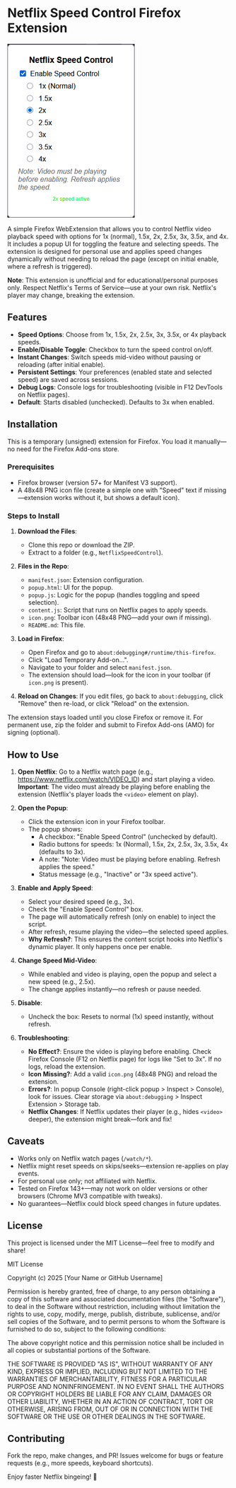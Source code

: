 # Netflix Speed Control Firefox Extension

![Netflix Speed Control Icon](NetflixSpeedContol.png)

A simple Firefox WebExtension that allows you to control Netflix video playback speed with options for 1x (normal), 1.5x, 2x, 2.5x, 3x, 3.5x, and 4x. It includes a popup UI for toggling the feature and selecting speeds. The extension is designed for personal use and applies speed changes dynamically without needing to reload the page (except on initial enable, where a refresh is triggered).

**Note**: This extension is unofficial and for educational/personal purposes only. Respect Netflix's Terms of Service—use at your own risk. Netflix's player may change, breaking the extension.

## Features
- **Speed Options**: Choose from 1x, 1.5x, 2x, 2.5x, 3x, 3.5x, or 4x playback speeds.
- **Enable/Disable Toggle**: Checkbox to turn the speed control on/off.
- **Instant Changes**: Switch speeds mid-video without pausing or reloading (after initial enable).
- **Persistent Settings**: Your preferences (enabled state and selected speed) are saved across sessions.
- **Debug Logs**: Console logs for troubleshooting (visible in F12 DevTools on Netflix pages).
- **Default**: Starts disabled (unchecked). Defaults to 3x when enabled.

## Installation
This is a temporary (unsigned) extension for Firefox. You load it manually—no need for the Firefox Add-ons store.

### Prerequisites
- Firefox browser (version 57+ for Manifest V3 support).
- A 48x48 PNG icon file (create a simple one with "Speed" text if missing—extension works without it, but shows a default icon).

### Steps to Install
1. **Download the Files**:
   - Clone this repo or download the ZIP.
   - Extract to a folder (e.g., `NetflixSpeedControl`).

2. **Files in the Repo**:
   - `manifest.json`: Extension configuration.
   - `popup.html`: UI for the popup.
   - `popup.js`: Logic for the popup (handles toggling and speed selection).
   - `content.js`: Script that runs on Netflix pages to apply speeds.
   - `icon.png`: Toolbar icon (48x48 PNG—add your own if missing).
   - `README.md`: This file.

3. **Load in Firefox**:
   - Open Firefox and go to `about:debugging#/runtime/this-firefox`.
   - Click "Load Temporary Add-on...".
   - Navigate to your folder and select `manifest.json`.
   - The extension should load—look for the icon in your toolbar (if `icon.png` is present).

4. **Reload on Changes**: If you edit files, go back to `about:debugging`, click "Remove" then re-load, or click "Reload" on the extension.

The extension stays loaded until you close Firefox or remove it. For permanent use, zip the folder and submit to Firefox Add-ons (AMO) for signing (optional).

## How to Use
1. **Open Netflix**: Go to a Netflix watch page (e.g., https://www.netflix.com/watch/VIDEO_ID) and start playing a video. **Important**: The video must already be playing before enabling the extension (Netflix's player loads the `<video>` element on play).

2. **Open the Popup**:
   - Click the extension icon in your Firefox toolbar.
   - The popup shows:
     - A checkbox: "Enable Speed Control" (unchecked by default).
     - Radio buttons for speeds: 1x (Normal), 1.5x, 2x, 2.5x, 3x, 3.5x, 4x (defaults to 3x).
     - A note: "Note: Video must be playing before enabling. Refresh applies the speed."
     - Status message (e.g., "Inactive" or "3x speed active").

3. **Enable and Apply Speed**:
   - Select your desired speed (e.g., 3x).
   - Check the "Enable Speed Control" box.
   - The page will automatically refresh (only on enable) to inject the script.
   - After refresh, resume playing the video—the selected speed applies.
   - **Why Refresh?**: This ensures the content script hooks into Netflix's dynamic player. It only happens once per enable.

4. **Change Speed Mid-Video**:
   - While enabled and video is playing, open the popup and select a new speed (e.g., 2.5x).
   - The change applies instantly—no refresh or pause needed.

5. **Disable**:
   - Uncheck the box: Resets to normal (1x) speed instantly, without refresh.

6. **Troubleshooting**:
   - **No Effect?**: Ensure the video is playing before enabling. Check Firefox Console (F12 on Netflix page) for logs like "Set to 3x". If no logs, reload the extension.
   - **Icon Missing?**: Add a valid `icon.png` (48x48 PNG) and reload the extension.
   - **Errors?**: In popup Console (right-click popup > Inspect > Console), look for issues. Clear storage via `about:debugging` > Inspect Extension > Storage tab.
   - **Netflix Changes**: If Netflix updates their player (e.g., hides `<video>` deeper), the extension might break—fork and fix!

## Caveats
- Works only on Netflix watch pages (`/watch/*`).
- Netflix might reset speeds on skips/seeks—extension re-applies on play events.
- For personal use only; not affiliated with Netflix.
- Tested on Firefox 143+—may not work on older versions or other browsers (Chrome MV3 compatible with tweaks).
- No guarantees—Netflix could block speed changes in future updates.

## License
This project is licensed under the MIT License—feel free to modify and share!

MIT License

Copyright (c) 2025 [Your Name or GitHub Username]

Permission is hereby granted, free of charge, to any person obtaining a copy of this software and associated documentation files (the "Software"), to deal in the Software without restriction, including without limitation the rights to use, copy, modify, merge, publish, distribute, sublicense, and/or sell copies of the Software, and to permit persons to whom the Software is furnished to do so, subject to the following conditions:

The above copyright notice and this permission notice shall be included in all copies or substantial portions of the Software.

THE SOFTWARE IS PROVIDED "AS IS", WITHOUT WARRANTY OF ANY KIND, EXPRESS OR IMPLIED, INCLUDING BUT NOT LIMITED TO THE WARRANTIES OF MERCHANTABILITY, FITNESS FOR A PARTICULAR PURPOSE AND NONINFRINGEMENT. IN NO EVENT SHALL THE AUTHORS OR COPYRIGHT HOLDERS BE LIABLE FOR ANY CLAIM, DAMAGES OR OTHER LIABILITY, WHETHER IN AN ACTION OF CONTRACT, TORT OR OTHERWISE, ARISING FROM, OUT OF OR IN CONNECTION WITH THE SOFTWARE OR THE USE OR OTHER DEALINGS IN THE SOFTWARE.

## Contributing
Fork the repo, make changes, and PR! Issues welcome for bugs or feature requests (e.g., more speeds, keyboard shortcuts).

Enjoy faster Netflix bingeing! 🚀
